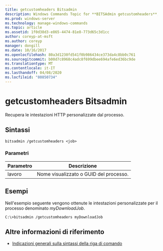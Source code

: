 ```yaml
---
title: getcustomheaders Bitsadmin
description: Windows Commands Topic for **BITSAdmin getcustomheaders**, che consente di recuperare le intestazioni HTTP personalizzate dal processo.
ms.prod: windows-server
ms.technology: manage-windows-commands
ms.topic: article
ms.assetid: 1f0d38d3-e865-4474-81e8-773d65c3d1cc
author: coreyp-at-msft
ms.author: coreyp
manager: dongill
ms.date: 10/16/2017
ms.openlocfilehash: 80a3d1230fd541f0b986434ce373da4c8bb0c761
ms.sourcegitcommit: b00d7c8968c4adc8f699dbee694afe6ed36bc9de
ms.translationtype: MT
ms.contentlocale: it-IT
ms.lasthandoff: 04/08/2020
ms.locfileid: "80850734"
---
```

# <a name="bitsadmin-getcustomheaders"></a>getcustomheaders Bitsadmin

Recupera le intestazioni HTTP personalizzate dal processo.

## <a name="syntax"></a>Sintassi

```
bitsadmin /getcustomheaders <job>
```

### <a name="parameters"></a>Parametri

| Parametro | Descrizione |
| -------------- | -------------- |
| lavoro | Nome visualizzato o GUID del processo. |

## <a name="examples"></a><a name=BKMK_examples></a>Esempi

Nell'esempio seguente vengono ottenute le intestazioni personalizzate per il processo denominato *myDownloadJob*.

```
C:\>bitsadmin /getcustomheaders myDownloadJob
```

## <a name="additional-references"></a>Altre informazioni di riferimento

- [Indicazioni generali sulla sintassi della riga di comando](command-line-syntax-key.md)